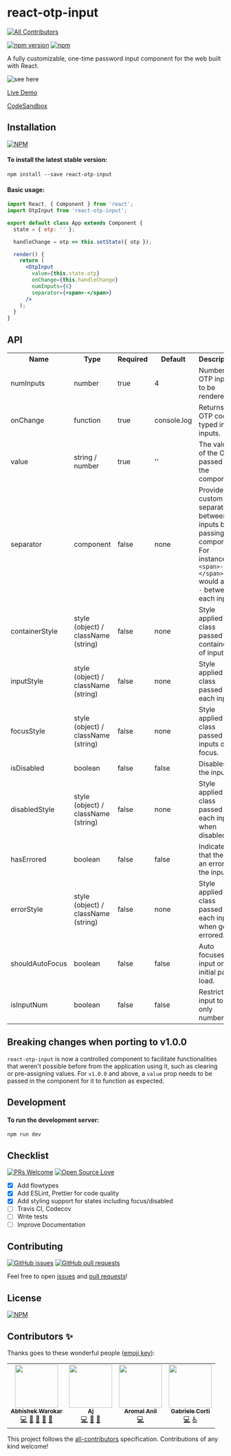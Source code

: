 # react-otp-input
<!-- ALL-CONTRIBUTORS-BADGE:START - Do not remove or modify this section -->
[![All Contributors](https://img.shields.io/badge/all_contributors-4-orange.svg?style=flat-square)](#contributors-)
<!-- ALL-CONTRIBUTORS-BADGE:END -->

[![npm version](https://badge.fury.io/js/react-otp-input.svg)](https://badge.fury.io/js/react-otp-input) [![npm](https://img.shields.io/npm/dw/react-otp-input.svg?logo=npm)](https://www.npmjs.com/package/react-otp-input)

A fully customizable, one-time password input component for the web built with React.

![see here](https://media.giphy.com/media/lN98dFU6h3oP0wWS5x/giphy.gif)

[Live Demo](https://devfolioco.github.io/react-otp-input)

[CodeSandbox](https://codesandbox.io/s/react-otp-input-demo-v2-1iy52)

## Installation

[![NPM](https://nodei.co/npm/react-otp-input.png?compact=true)](https://nodei.co/npm/react-otp-input/)

#### To install the latest stable version:

```
npm install --save react-otp-input
```

#### Basic usage:

```jsx
import React, { Component } from 'react';
import OtpInput from 'react-otp-input';

export default class App extends Component {
  state = { otp: '' };

  handleChange = otp => this.setState({ otp });

  render() {
    return (
      <OtpInput
        value={this.state.otp}
        onChange={this.handleChange}
        numInputs={6}
        separator={<span>-</span>}
      />
    );
  }
}
```

## API

<table>
  <tr>
    <th>Name<br/></th>
    <th>Type</th>
    <th>Required</th>
    <th>Default</th>
    <th>Description</th>
  </tr>
  <tr>
    <td>numInputs</td>
    <td>number</td>
    <td>true</td>
    <td>4</td>
    <td>Number of OTP inputs to be rendered.</td>
  </tr>
  <tr>
    <td>onChange</td>
    <td>function</td>
    <td>true</td>
    <td>console.log</td>
    <td>Returns OTP code typed in inputs.</td>
  </tr>
  <tr>
    <td>value</td>
    <td>string / number</td>
    <td>true</td>
    <td>''</td>
    <td>The value of the OTP passed into the component.</td>
  </tr>
  <tr>
    <td>separator</td>
    <td>component<br/></td>
    <td>false</td>
    <td>none</td>
    <td>Provide a custom separator between inputs by passing a component. For instance, <code>&lt;span&gt;-&lt;/span&gt;</code> would add <code>-</code> between each input.</td>
  </tr>
  <tr>
    <td>containerStyle</td>
    <td>style (object) / className (string)</td>
    <td>false</td>
    <td>none</td>
    <td>Style applied or class passed to container of inputs.</td>
  </tr>
  <tr>
    <td>inputStyle</td>
    <td>style (object) / className (string)</td>
    <td>false</td>
    <td>none</td>
    <td>Style applied or class passed to each input.</td>
  </tr>
  <tr>
    <td>focusStyle</td>
    <td>style (object) / className (string)</td>
    <td>false</td>
    <td>none</td>
    <td>Style applied or class passed to inputs on focus.</td>
  </tr>
  <tr>
    <td>isDisabled</td>
    <td>boolean</td>
    <td>false</td>
    <td>false</td>
    <td>Disables all the inputs.</td>
  </tr>
  <tr>
    <td>disabledStyle</td>
    <td>style (object) / className (string)</td>
    <td>false</td>
    <td>none</td>
    <td>Style applied or class passed to each input when disabled.</td>
  </tr>
  <tr>
    <td>hasErrored</td>
    <td>boolean</td>
    <td>false</td>
    <td>false</td>
    <td>Indicates that there is an error in the inputs.</td>
  </tr>
  <tr>
    <td>errorStyle</td>
    <td>style (object) / className (string)</td>
    <td>false</td>
    <td>none</td>
    <td>Style applied or class passed to each input when gets errored.</td>
  </tr>
  <tr>
    <td>shouldAutoFocus</td>
    <td>boolean</td>
    <td>false</td>
    <td>false</td>
    <td>Auto focuses input on initial page load.</td>
  </tr>
  <tr>
    <td>isInputNum</td>
    <td>boolean</td>
    <td>false</td>
    <td>false</td>
    <td>Restrict input to only numbers.</td>
  </tr>
</table>

## Breaking changes when porting to v1.0.0

`react-otp-input` is now a controlled component to facilitate functionalities that weren't possible before from the application using it, such as clearing or pre-assigning values. For `v1.0.0` and above, a `value` prop needs to be passed in the component for it to function as expected.

## Development

#### To run the development server:

```
npm run dev
```

## Checklist

[![PRs Welcome](https://img.shields.io/badge/PRs-welcome-brightgreen.svg?style=flat&logo=github)](https://github.com/devfolioco/react-otp-input/pulls) [![Open Source Love](https://badges.frapsoft.com/os/v2/open-source.svg?v=103)](https://github.com/devfolioco/react-otp-input)

- [x] Add flowtypes
- [x] Add ESLint, Prettier for code quality
- [x] Add styling support for states including focus/disabled
- [ ] Travis CI, Codecov
- [ ] Write tests
- [ ] Improve Documentation

## Contributing

[![GitHub issues](https://img.shields.io/github/issues-raw/devfolioco/react-otp-input?logo=github)](https://github.com/devfolioco/react-otp-input/issues) [![GitHub pull requests](https://img.shields.io/github/issues-pr/devfolioco/react-otp-input?logo=git)](https://github.com/devfolioco/react-otp-input/pulls)

Feel free to open [issues](https://github.com/devfolioco/react-otp-input/issues/new/choose) and [pull requests](https://github.com/devfolioco/react-otp-input/pulls)!

## License

[![NPM](https://img.shields.io/npm/l/react-otp-input)](https://github.com/devfolioco/react-otp-input/blob/master/LICENSE)

## Contributors ✨

Thanks goes to these wonderful people ([emoji key](https://allcontributors.org/docs/en/emoji-key)):

<!-- ALL-CONTRIBUTORS-LIST:START - Do not remove or modify this section -->
<!-- prettier-ignore-start -->
<!-- markdownlint-disable -->
<table>
  <tr>
    <td align="center"><a href="https://github.com/apollonian"><img src="https://avatars2.githubusercontent.com/u/2150306?v=4" width="100px;" alt=""/><br /><sub><b>Abhishek Warokar</b></sub></a><br /><a href="https://github.com/devfolioco/react-otp-input/commits?author=apollonian" title="Code">💻</a> <a href="#design-apollonian" title="Design">🎨</a> <a href="#maintenance-apollonian" title="Maintenance">🚧</a> <a href="#ideas-apollonian" title="Ideas, Planning, & Feedback">🤔</a> <a href="https://github.com/devfolioco/react-otp-input/pulls?q=is%3Apr+reviewed-by%3Aapollonian" title="Reviewed Pull Requests">👀</a></td>
    <td align="center"><a href="https://ajayns.me"><img src="https://avatars0.githubusercontent.com/u/20743219?v=4" width="100px;" alt=""/><br /><sub><b>Aj</b></sub></a><br /><a href="https://github.com/devfolioco/react-otp-input/commits?author=ajayns" title="Code">💻</a> <a href="#design-ajayns" title="Design">🎨</a> <a href="#ideas-ajayns" title="Ideas, Planning, & Feedback">🤔</a></td>
    <td align="center"><a href="http://aromalanil.me"><img src="https://avatars1.githubusercontent.com/u/49222186?v=4" width="100px;" alt=""/><br /><sub><b>Aromal Anil</b></sub></a><br /><a href="https://github.com/devfolioco/react-otp-input/commits?author=aromalanil" title="Code">💻</a></td>
    <td align="center"><a href="https://borntofrappe.github.io"><img src="https://avatars0.githubusercontent.com/u/33316703?v=4" width="100px;" alt=""/><br /><sub><b>Gabriele Corti</b></sub></a><br /><a href="https://github.com/devfolioco/react-otp-input/commits?author=borntofrappe" title="Code">💻</a> <a href="#a11y-borntofrappe" title="Accessibility">️️️️♿️</a></td>
  </tr>
</table>

<!-- markdownlint-enable -->
<!-- prettier-ignore-end -->
<!-- ALL-CONTRIBUTORS-LIST:END -->

This project follows the [all-contributors](https://github.com/all-contributors/all-contributors) specification. Contributions of any kind welcome! 

